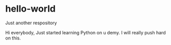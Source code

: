 # hello-world
Just another respository

Hi everybody,
Just started learning Python on u demy. I will really push hard on this.
